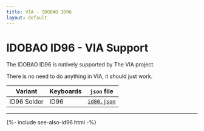 ```yaml
---
title: VIA - IDOBAO ID96
layout: default
---
```


# IDOBAO ID96 - VIA Support

<div class="border border-info border-4 bg-info bg-opacity-25 rounded-3 p-3 mb-3">
  <i class="fas fa-info-circle text-info"></i> The IDOBAO ID96 is natively supported by The VIA project.

  There is no need to do anything in VIA, it should just work.
</div>


| Variant     | Keyboards  | `json` file |
|-------------|------------|-------------|
| ID96 Solder | ID96       | [<i class="fab fa-github-alt"></i> `id80.json`](https://github.com/the-via/keyboards/blob/master/src/idobao/id96/id96.json) |


---

{%- include see-also-id96.html -%}
